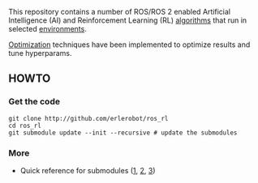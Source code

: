 This repository contains a number of ROS/ROS 2 enabled Artificial Intelligence (AI)
and Reinforcement Learning (RL) [algorithms](algorithms/) that run in selected [environments](environments/).

[Optimization](optimization/) techniques have been implemented to optimize results and tune hyperparams.

## HOWTO
### Get the code
```
git clone http://github.com/erlerobot/ros_rl
cd ros_rl
git submodule update --init --recursive # update the submodules
```

### More
- Quick reference for submodules ([1](http://www.vogella.com/tutorials/GitSubmodules/article.html), [2](https://chrisjean.com/git-submodules-adding-using-removing-and-updating/), [3](https://git-scm.com/book/en/v2/Git-Tools-Submodules))
